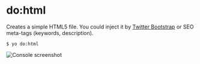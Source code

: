 # do:html

Creates a simple HTML5 file. You could inject it by [Twitter Bootstrap](http://getbootstrap.com/) 
or SEO meta-tags (keywords, description).

```
$ yo do:html
```

![Console screenshot](https://rawgithub.com/albburtsev/generator-do/master/screenshots/html.png)